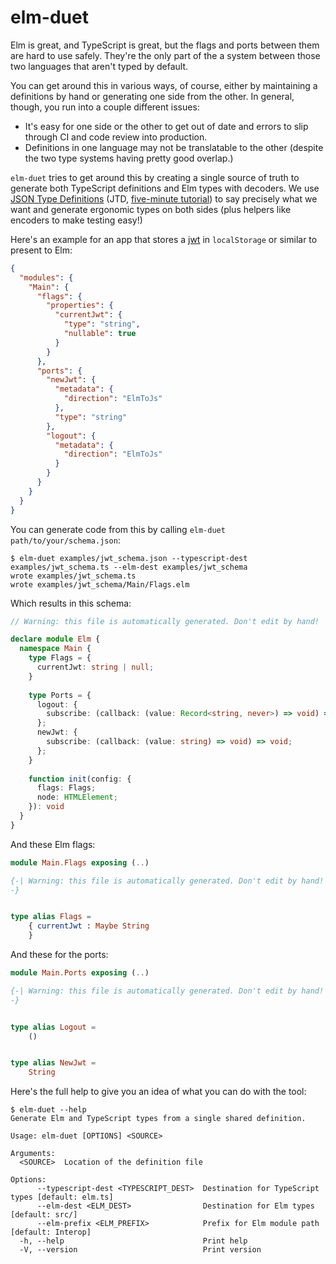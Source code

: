 # elm-duet

Elm is great, and TypeScript is great, but the flags and ports between them are hard to use safely.
They're the only part of the a system between those two languages that aren't typed by default.

You can get around this in various ways, of course, either by maintaining a definitions by hand or generating one side from the other.
In general, though, you run into a couple different issues:

- It's easy for one side or the other to get out of date and errors to slip through CI and code review into production.
- Definitions in one language may not be translatable to the other (despite the two type systems having pretty good overlap.)

`elm-duet` tries to get around this by creating a single source of truth to generate both TypeScript definitions and Elm types with decoders.
We use [JSON Type Definitions](https://jsontypedef.com/) (JTD, [five-minute tutorial](https://jsontypedef.com/docs/jtd-in-5-minutes/)) to say precisely what we want and generate ergonomic types on both sides (plus helpers like encoders to make testing easy!)

Here's an example for an app that stores a [jwt](https://jwt.io/) in `localStorage` or similar to present to Elm:

```json {source=examples/jwt_schema.json}
{
  "modules": {
    "Main": {
      "flags": {
        "properties": {
          "currentJwt": {
            "type": "string",
            "nullable": true
          }
        }
      },
      "ports": {
        "newJwt": {
          "metadata": {
            "direction": "ElmToJs"
          },
          "type": "string"
        },
        "logout": {
          "metadata": {
            "direction": "ElmToJs"
          }
        }
      }
    }
  }
}

```

You can generate code from this by calling `elm-duet path/to/your/schema.json`:

```console
$ elm-duet examples/jwt_schema.json --typescript-dest examples/jwt_schema.ts --elm-dest examples/jwt_schema
wrote examples/jwt_schema.ts
wrote examples/jwt_schema/Main/Flags.elm

```

Which results in this schema:

```typescript {source=examples/jwt_schema.ts}
// Warning: this file is automatically generated. Don't edit by hand!

declare module Elm {
  namespace Main {
    type Flags = {
      currentJwt: string | null;
    }
  
    type Ports = {
      logout: {
        subscribe: (callback: (value: Record<string, never>) => void) => void;
      };
      newJwt: {
        subscribe: (callback: (value: string) => void) => void;
      };
    }
  
    function init(config: {
      flags: Flags;
      node: HTMLElement;
    }): void
  }
}
```

And these Elm flags:

```elm {source=examples/jwt_schema/Main/Flags.elm}
module Main.Flags exposing (..)

{-| Warning: this file is automatically generated. Don't edit by hand!
-}


type alias Flags =
    { currentJwt : Maybe String
    }

```

And these for the ports:

```elm {source=examples/jwt_schema/Main/Ports.elm}
module Main.Ports exposing (..)

{-| Warning: this file is automatically generated. Don't edit by hand!
-}


type alias Logout =
    ()


type alias NewJwt =
    String

```

Here's the full help to give you an idea of what you can do with the tool:

```console
$ elm-duet --help
Generate Elm and TypeScript types from a single shared definition.

Usage: elm-duet [OPTIONS] <SOURCE>

Arguments:
  <SOURCE>  Location of the definition file

Options:
      --typescript-dest <TYPESCRIPT_DEST>  Destination for TypeScript types [default: elm.ts]
      --elm-dest <ELM_DEST>                Destination for Elm types [default: src/]
      --elm-prefix <ELM_PREFIX>            Prefix for Elm module path [default: Interop]
  -h, --help                               Print help
  -V, --version                            Print version

```
